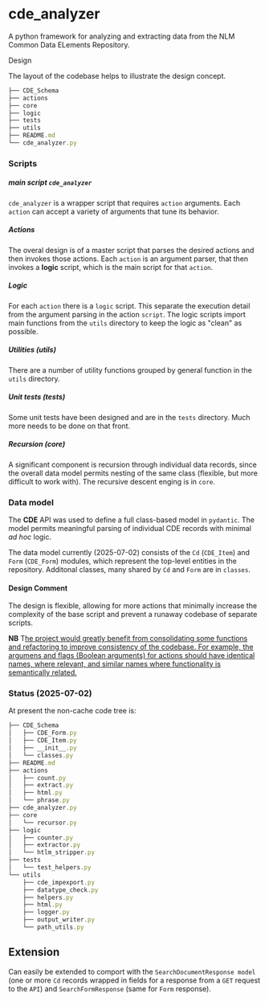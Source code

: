 # cde_analyzer

A python framework for analyzing and extracting data from the NLM Common Data ELements Repository. 

Design

The layout of the codebase helps to illustrate the design concept.

```typescript
├── CDE_Schema
├── actions
├── core
├── logic
├── tests
├── utils
├── README.md
└── cde_analyzer.py
```

### Scripts

##### main script `cde_analyzer`

`cde_analyzer` is a wrapper script that requires `action` arguments. Each `action` can accept a variety of arguments that tune its behavior.

##### Actions

The overal design is of a master script that parses the desired actions and then invokes those actions. Each `action` is an argument parser, that then invokes a **logic** script, which is the main script for that `action`.

##### Logic

For each `action` there is a `logic` script. This separate the execution detail from the argument parsing in the action `script`. The logic scripts import main functions from the `utils` directory to keep the logic as "clean" as possible.

##### Utilities (utils)

There are a number of utility functions grouped by general function in the `utils` directory.

##### Unit tests (tests)

Some unit tests have been designed and are in the `tests` directory. Much more needs to be done on that front.

##### Recursion (core)

A significant component is recursion through individual data records, since the overall data model permits nesting of the same class (flexible, but more difficult to work with). The recursive descent enging is in `core`.

### Data model

The **CDE** API was used to define a full class-based model in `pydantic`. The model permits meaningful parsing of individual CDE records with minimal *ad hoc* logic.

The data model currently (2025-07-02) consists of the `Cd` (`CDE_Item`) and `Form` (`CDE_Form`) modules, which represent the top-level entities in the repository. Additonal classes, many shared by `Cd` and `Form` are in `classes`.

#### Design Comment

The design is flexible, allowing for more actions that minimally increase the complexity of the base script and prevent a runaway codebase of separate scripts.

**NB** T<u>he project would greatly benefit from consolidating some functions and refactoring to improve consistency of the codebase. For example, the argumens and flags (Boolean arguments) for actions should have identical names, where relevant, and similar names where functionality is semantically related.</u>

### Status (2025-07-02)

At present the non-cache code tree is:

```typescript
├── CDE_Schema
│   ├── CDE_Form.py
│   ├── CDE_Item.py
│   ├── __init__.py
│   └── classes.py
├── README.md
├── actions
│   ├── count.py
│   ├── extract.py
│   ├── html.py
│   └── phrase.py
├── cde_analyzer.py
├── core
│   └── recursor.py
├── logic
│   ├── counter.py
│   ├── extractor.py
│   └── htlm_stripper.py
├── tests
│   └── test_helpers.py
└── utils
    ├── cde_impexport.py
    ├── datatype_check.py
    ├── helpers.py
    ├── html.py
    ├── logger.py
    ├── output_writer.py
    └── path_utils.py
```

## Extension

Can easily be extended to comport with the `SearchDocumentResponse model` (one or more `Cd` records wrapped in fields for a response from a `GET` request to the `API`) and `SearchFormResponse` (same for `Form` response). 

